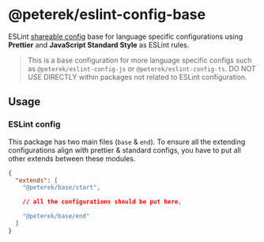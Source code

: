 # @peterek/eslint-config-base

ESLint [shareable config](http://eslint.org/docs/developer-guide/shareable-configs)
base for language specific configurations using **Prettier** and **JavaScript Standard Style** as ESLint
rules.

> This is a base configuration for more language specific configs such as `@peterek/eslint-config-js` or `@peterek/eslint-config-ts`. DO NOT USE DIRECTLY within packages not related to ESLint configuration.

## Usage

### ESLint config

This package has two main files (`base` & `end`). To ensure all the extending configurations align with prettier & standard configs, you have to put all other extends between these modules.

```json
{
  "extends": [
    "@peterek/base/start",

    // all the configurations should be put here,

    "@peterek/base/end"
  ]
}
```
